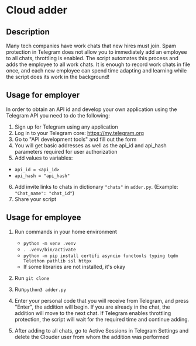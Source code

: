 # Cloud adder

## Description
Many tech companies have work chats that new hires must join. Spam protection in Telegram does not allow you to immediately add an employee to all chats, throttling is enabled. The script automates this process and adds the employee to all work chats. It is enough to record work chats in file once, and each new employee can spend time adapting and learning while the script does its work in the background!


## Usage for employer
In order to obtain an API id and develop your own application using the Telegram API you need to do the following:

1. Sign up for Telegram using any application
2. Log in to your Telegram core: https://my.telegram.org
3. Go to "API development tools" and fill out the form
4. You will get basic addresses as well as the api_id and api_hash parameters required for user authorization
5. Add values to variables: 
 - `api_id = <api_id>`
 - `api_hash = "api_hash"`
6. Add invite links to chats in dictionary `"chats"` in `adder.py`. (Example: `"Chat_name": "chat_id"`)
7. Share your script

## Usage for employee
1. Run commands in your home environment
   - `python -m venv .venv`
   - `. .venv/bin/activate`
   - `python -m pip install certifi asyncio functools typing tqdm Telethon pathlib ssl httpx`
   - If some libraries are not installed, it's okay
    
2. Run `git clone`

3. Run`python3 adder.py`

4. Enter your personal code that you will receive from Telegram, and press "Enter", the addition will begin. If you are already in the chat, the addition will move to the next chat. If Telegram enables throttling protection, the script will wait for the required time and continue adding.

5. After adding to all chats, go to Active Sessions in Telegram Settings and delete the Clouder user from whom the addition was performed
